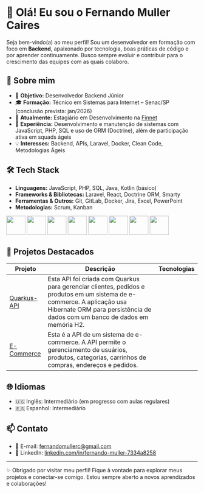 # 👋 Olá! Eu sou o Fernando Muller Caires

Seja bem-vindo(a) ao meu perfil! Sou um desenvolvedor em formação com foco em **Backend**, apaixonado por tecnologia, boas práticas de código e por aprender continuamente. Busco sempre evoluir e contribuir para o crescimento das equipes com as quais colaboro.

## 🚀 Sobre mim

- 🎯 **Objetivo:** Desenvolvedor Backend Júnior  
- 🎓 **Formação:** Técnico em Sistemas para Internet – Senac/SP (conclusão prevista: jan/2026)  
- 💼 **Atualmente:** Estagiário em Desenvolvimento na [Finnet](https://www.finnet.com.br)  
- 🔁 **Experiência:** Desenvolvimento e manutenção de sistemas com JavaScript, PHP, SQL e uso de ORM (Doctrine), além de participação ativa em squads ágeis  
- 💡 **Interesses:** Backend, APIs, Laravel, Docker, Clean Code, Metodologias Ágeis  

## 🛠️ Tech Stack

- **Linguagens:** JavaScript, PHP, SQL, Java, Kotlin (básico)
- **Frameworks & Bibliotecas:** Laravel, React, Doctrine ORM, Smarty
- **Ferramentas & Outros:** Git, GitLab, Docker, Jira, Excel, PowerPoint
- **Metodologias:** Scrum, Kanban

<p align="left">
  <img src="https://cdn.jsdelivr.net/gh/devicons/devicon@latest/icons/javascript/javascript-original.svg" height="50" />
  <img src="https://cdn.jsdelivr.net/gh/devicons/devicon@latest/icons/php/php-original.svg" height="50" />
  <img src="https://cdn.jsdelivr.net/gh/devicons/devicon@latest/icons/mysql/mysql-original.svg" height="50"/>
  <img src="https://cdn.jsdelivr.net/gh/devicons/devicon@latest/icons/laravel/laravel-original.svg" height="50"/>
  <img src="https://cdn.jsdelivr.net/gh/devicons/devicon@latest/icons/react/react-original.svg" height="50"/>
  <img src="https://cdn.jsdelivr.net/gh/devicons/devicon@latest/icons/docker/docker-original.svg" height="50"/>
  <img src="https://cdn.jsdelivr.net/gh/devicons/devicon@latest/icons/git/git-original.svg" height="50"/>
  <img src="https://cdn.jsdelivr.net/gh/devicons/devicon@latest/icons/java/java-original.svg" height="50"/>
</p>

## 🌟 Projetos Destacados

| Projeto | Descrição | Tecnologias |
|--------|-----------|-------------|
| [Quarkus-API]([https://github.com/seuusuario/api-clientes](https://github.com/FernandoMCaires/Quarkus-API)) | Esta API foi criada com Quarkus para gerenciar clientes, pedidos e produtos em um sistema de e-commerce. A aplicação usa Hibernate ORM para persistência de dados com um banco de dados em memória H2. |
| [E-Commerce](https://github.com/FernandoMCaires/PI_3) | Esta é a API de um sistema de e-commerce. A API permite o gerenciamento de usuários, produtos, categorias, carrinhos de compras, endereços e pedidos. |


## 🌐 Idiomas

- 🇺🇸 Inglês: Intermediário (em progresso com aulas regulares)  
- 🇪🇸 Espanhol: Intermediário  

## 📫 Contato

- 📧 E-mail: [fernandomullerc@gmail.com](mailto:fernandomullerc@gmail.com)  
- 💼 LinkedIn: [linkedin.com/in/fernando-muller-7334a8258](https://linkedin.com/in/fernando-muller-7334a8258/)

---

✨ Obrigado por visitar meu perfil! Fique à vontade para explorar meus projetos e conectar-se comigo. Estou sempre aberto a novos aprendizados e colaborações!
